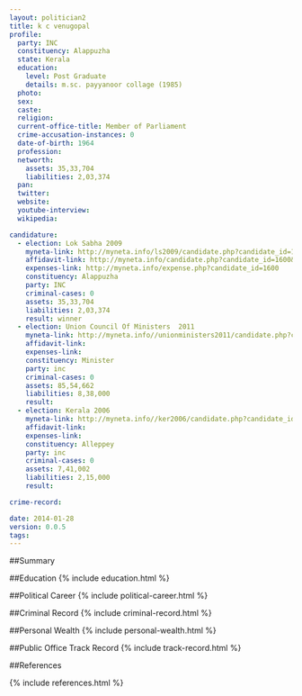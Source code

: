 ```yaml
---
layout: politician2
title: k c venugopal
profile: 
  party: INC
  constituency: Alappuzha
  state: Kerala
  education: 
    level: Post Graduate
    details: m.sc. payyanoor collage (1985)
  photo: 
  sex: 
  caste: 
  religion: 
  current-office-title: Member of Parliament
  crime-accusation-instances: 0
  date-of-birth: 1964
  profession: 
  networth: 
    assets: 35,33,704
    liabilities: 2,03,374
  pan: 
  twitter: 
  website: 
  youtube-interview: 
  wikipedia: 

candidature: 
  - election: Lok Sabha 2009
    myneta-link: http://myneta.info/ls2009/candidate.php?candidate_id=1600
    affidavit-link: http://myneta.info/candidate.php?candidate_id=1600&scan=original
    expenses-link: http://myneta.info/expense.php?candidate_id=1600
    constituency: Alappuzha 
    party: INC
    criminal-cases: 0
    assets: 35,33,704
    liabilities: 2,03,374
    result: winner 
  - election: Union Council Of Ministers  2011
    myneta-link: http://myneta.info//unionministers2011/candidate.php?candidate_id=72
    affidavit-link: 
    expenses-link: 
    constituency: Minister 
    party: inc
    criminal-cases: 0
    assets: 85,54,662
    liabilities: 8,38,000
    result:  
  - election: Kerala 2006
    myneta-link: http://myneta.info//ker2006/candidate.php?candidate_id=195
    affidavit-link: 
    expenses-link: 
    constituency: Alleppey 
    party: inc
    criminal-cases: 0
    assets: 7,41,002
    liabilities: 2,15,000
    result:  

crime-record: 

date: 2014-01-28
version: 0.0.5
tags: 
---
```

##Summary


##Education
{% include education.html %}


##Political Career
{% include political-career.html %}


##Criminal Record
{% include criminal-record.html %}


##Personal Wealth
{% include personal-wealth.html %}


##Public Office Track Record
{% include track-record.html %}


##References


{% include references.html %}